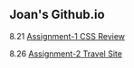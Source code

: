 ## Joan's Github.io

8.21 [Assignment-1 CSS Review](https://joanxiayiqiong.github.io/mejo487/assignment-1)

8.26 [Assignment-2 Travel Site](https://joanxiayiqiong.github.io/mejo487/assignment-2)
